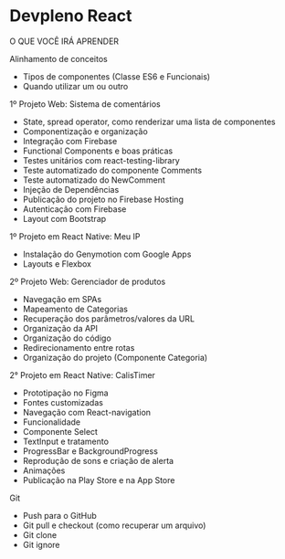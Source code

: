 # Devpleno React



O QUE VOCÊ IRÁ APRENDER

Alinhamento de conceitos

  - Tipos de componentes (Classe ES6 e Funcionais)
  - Quando utilizar um ou outro

1º Projeto Web: Sistema de comentários

  - State, spread operator, como renderizar uma lista de componentes
  - Componentização e organização
  - Integração com Firebase
  - Functional Components e boas práticas
  - Testes unitários com react-testing-library
  - Teste automatizado do componente Comments
  - Teste automatizado do NewComment
  - Injeção de Dependências
  - Publicação do projeto no Firebase Hosting
  - Autenticação com Firebase
  - Layout com Bootstrap 

1º Projeto em React Native: Meu IP

  - Instalação do Genymotion com Google Apps
  - Layouts e Flexbox

2º Projeto Web: Gerenciador de produtos

  - Navegação em SPAs
  - Mapeamento de Categorias 
  - Recuperação dos parâmetros/valores da URL
  - Organização da API
  - Organização do código
  - Redirecionamento entre rotas
  - Organização do projeto (Componente Categoria)

2° Projeto em React Native: CalisTimer

  - Prototipação no Figma 
  - Fontes customizadas
  - Navegação com React-navigation
  - Funcionalidade
  - Componente Select
  - TextInput e tratamento
  - ProgressBar e BackgroundProgress
  - Reprodução de sons e criação de alerta
  - Animações
  - Publicação na Play Store e na App Store

Git

  - Push para o GitHub
  - Git pull e checkout (como recuperar um arquivo)
  - Git clone
  - Git ignore

